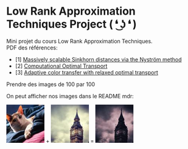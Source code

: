 # Low Rank Approximation Techniques Project ( ❛ ͜ʖ ❛ )
Mini projet du cours Low Rank Approximation Techniques. \
PDF des références:
- [1] [Massively scalable Sinkhorn distances via the Nyström method](https://arxiv.org/pdf/1812.05189.pdf)
- [2] [Computational Optimal Transport](https://arxiv.org/pdf/1803.00567.pdf)
- [3] [Adaptive color transfer with relaxed optimal transport](https://ieeexplore.ieee.org/stamp/stamp.jsp?tp=&arnumber=7025983)

Prendre des images de 100 par 100

On peut afficher nos images dans le README mdr:

![le chat](img4_100.jpg?raw=true "Title") + ![le Big Ben](img2_100.jpg?raw=true "Title") = ![le chat dans le Big Ben](img42.jpg?raw=true "Title")

